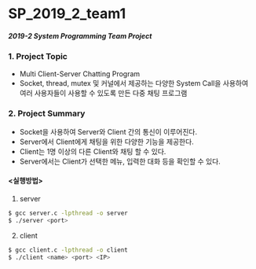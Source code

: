 # SP_2019_2_team1
##### 2019-2 System Programming Team Project

### 1.	Project Topic
-	Multi Client-Server Chatting Program
-	Socket, thread, mutex 및 커널에서 제공하는 다양한 System Call을 사용하여 여러 사용자들이 사용할 수 있도록 만든 다중 채팅 프로그램


### 2.	Project Summary
-	Socket을 사용하여 Server와 Client 간의 통신이 이루어진다.
-	Server에서 Client에게 채팅을 위한 다양한 기능을 제공한다.
-	Client는 1명 이상의 다른 Client와 채팅 할 수 있다.
-	Server에서는 Client가 선택한 메뉴, 입력한 대화 등을 확인할 수 있다.




#### <실행방법>
1. server
``` sh
$ gcc server.c -lpthread -o server
$ ./server <port>
```

2. client
``` sh
$ gcc client.c -lpthread -o client
$ ./client <name> <port> <IP>
```


